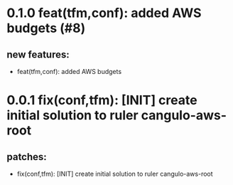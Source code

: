 # 0.1.0 feat(tfm,conf): added AWS budgets (#8)

## new features:
* feat(tfm,conf): added AWS budgets

# 0.0.1 fix(conf,tfm): [INIT] create initial solution to ruler cangulo-aws-root

## patches:
* fix(conf,tfm): [INIT] create initial solution to ruler cangulo-aws-root

